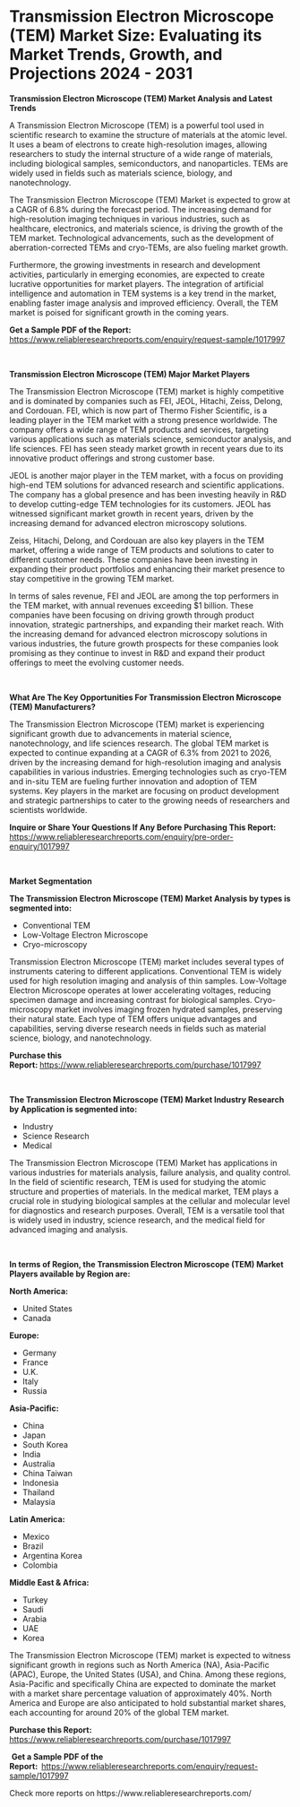 <p><h1>Transmission Electron Microscope (TEM) Market Size: Evaluating its Market Trends, Growth, and Projections 2024 - 2031</h1></p><p><strong>Transmission Electron Microscope (TEM) Market Analysis and Latest Trends</strong></p>
<p><p>A Transmission Electron Microscope (TEM) is a powerful tool used in scientific research to examine the structure of materials at the atomic level. It uses a beam of electrons to create high-resolution images, allowing researchers to study the internal structure of a wide range of materials, including biological samples, semiconductors, and nanoparticles. TEMs are widely used in fields such as materials science, biology, and nanotechnology.</p><p>The Transmission Electron Microscope (TEM) Market is expected to grow at a CAGR of 6.8% during the forecast period. The increasing demand for high-resolution imaging techniques in various industries, such as healthcare, electronics, and materials science, is driving the growth of the TEM market. Technological advancements, such as the development of aberration-corrected TEMs and cryo-TEMs, are also fueling market growth.</p><p>Furthermore, the growing investments in research and development activities, particularly in emerging economies, are expected to create lucrative opportunities for market players. The integration of artificial intelligence and automation in TEM systems is a key trend in the market, enabling faster image analysis and improved efficiency. Overall, the TEM market is poised for significant growth in the coming years.</p></p>
<p><strong>Get a Sample PDF of the Report:&nbsp;</strong> <a href="https://www.reliableresearchreports.com/enquiry/request-sample/1017997">https://www.reliableresearchreports.com/enquiry/request-sample/1017997</a></p>
<p>&nbsp;</p>
<p><strong>Transmission Electron Microscope (TEM) Major Market Players</strong></p>
<p><p>The Transmission Electron Microscope (TEM) market is highly competitive and is dominated by companies such as FEI, JEOL, Hitachi, Zeiss, Delong, and Cordouan. FEI, which is now part of Thermo Fisher Scientific, is a leading player in the TEM market with a strong presence worldwide. The company offers a wide range of TEM products and services, targeting various applications such as materials science, semiconductor analysis, and life sciences. FEI has seen steady market growth in recent years due to its innovative product offerings and strong customer base.</p><p>JEOL is another major player in the TEM market, with a focus on providing high-end TEM solutions for advanced research and scientific applications. The company has a global presence and has been investing heavily in R&D to develop cutting-edge TEM technologies for its customers. JEOL has witnessed significant market growth in recent years, driven by the increasing demand for advanced electron microscopy solutions.</p><p>Zeiss, Hitachi, Delong, and Cordouan are also key players in the TEM market, offering a wide range of TEM products and solutions to cater to different customer needs. These companies have been investing in expanding their product portfolios and enhancing their market presence to stay competitive in the growing TEM market.</p><p>In terms of sales revenue, FEI and JEOL are among the top performers in the TEM market, with annual revenues exceeding $1 billion. These companies have been focusing on driving growth through product innovation, strategic partnerships, and expanding their market reach. With the increasing demand for advanced electron microscopy solutions in various industries, the future growth prospects for these companies look promising as they continue to invest in R&D and expand their product offerings to meet the evolving customer needs.</p></p>
<p>&nbsp;</p>
<p><strong>What Are The Key Opportunities For Transmission Electron Microscope (TEM) Manufacturers?</strong></p>
<p><p>The Transmission Electron Microscope (TEM) market is experiencing significant growth due to advancements in material science, nanotechnology, and life sciences research. The global TEM market is expected to continue expanding at a CAGR of 6.3% from 2021 to 2026, driven by the increasing demand for high-resolution imaging and analysis capabilities in various industries. Emerging technologies such as cryo-TEM and in-situ TEM are fueling further innovation and adoption of TEM systems. Key players in the market are focusing on product development and strategic partnerships to cater to the growing needs of researchers and scientists worldwide.</p></p>
<p><strong>Inquire or Share Your Questions If Any Before Purchasing This Report:</strong> <a href="https://www.reliableresearchreports.com/enquiry/pre-order-enquiry/1017997">https://www.reliableresearchreports.com/enquiry/pre-order-enquiry/1017997</a></p>
<p>&nbsp;</p>
<p><strong>Market Segmentation</strong></p>
<p><strong>The Transmission Electron Microscope (TEM) Market Analysis by types is segmented into:</strong></p>
<p><ul><li>Conventional TEM</li><li>Low-Voltage Electron Microscope</li><li>Cryo-microscopy</li></ul></p>
<p><p>Transmission Electron Microscope (TEM) market includes several types of instruments catering to different applications. Conventional TEM is widely used for high resolution imaging and analysis of thin samples. Low-Voltage Electron Microscope operates at lower accelerating voltages, reducing specimen damage and increasing contrast for biological samples. Cryo-microscopy market involves imaging frozen hydrated samples, preserving their natural state. Each type of TEM offers unique advantages and capabilities, serving diverse research needs in fields such as material science, biology, and nanotechnology.</p></p>
<p><strong>Purchase this Report:&nbsp;</strong><a href="https://www.reliableresearchreports.com/purchase/1017997">https://www.reliableresearchreports.com/purchase/1017997</a></p>
<p>&nbsp;</p>
<p><strong>The Transmission Electron Microscope (TEM) Market Industry Research by Application is segmented into:</strong></p>
<p><ul><li>Industry</li><li>Science Research</li><li>Medical</li></ul></p>
<p><p>The Transmission Electron Microscope (TEM) Market has applications in various industries for materials analysis, failure analysis, and quality control. In the field of scientific research, TEM is used for studying the atomic structure and properties of materials. In the medical market, TEM plays a crucial role in studying biological samples at the cellular and molecular level for diagnostics and research purposes. Overall, TEM is a versatile tool that is widely used in industry, science research, and the medical field for advanced imaging and analysis.</p></p>
<p>&nbsp;</p>
<p><strong>In terms of Region, the Transmission Electron Microscope (TEM) Market Players available by Region are:</strong></p>
<p>
    <p> <strong> North America: </strong>
        <ul>
            <li>United States</li>
            <li>Canada</li>
        </ul>
        </p> 
    <p> <strong> Europe: </strong>
        <ul>
            <li>Germany</li>
            <li>France</li>
            <li>U.K.</li>
            <li>Italy</li>
            <li>Russia</li>
        </ul>
        </p> 
    <p> <strong> Asia-Pacific: </strong>
        <ul>
            <li>China</li>
            <li>Japan</li>
            <li>South Korea</li>
            <li>India</li>
            <li>Australia</li>
            <li>China Taiwan</li>
            <li>Indonesia</li>
            <li>Thailand</li>
            <li>Malaysia</li>
        </ul>
        </p> 
    <p> <strong> Latin America: </strong>
        <ul>
            <li>Mexico</li>
            <li>Brazil</li>
            <li>Argentina Korea</li>
            <li>Colombia</li>
        </ul>
        </p> 
    <p> <strong> Middle East & Africa: </strong>
        <ul>
            <li>Turkey</li>
            <li>Saudi</li>
            <li>Arabia</li>
            <li>UAE</li>
            <li>Korea</li>
        </ul>
    </p>
    </p>
<p><p>The Transmission Electron Microscope (TEM) market is expected to witness significant growth in regions such as North America (NA), Asia-Pacific (APAC), Europe, the United States (USA), and China. Among these regions, Asia-Pacific and specifically China are expected to dominate the market with a market share percentage valuation of approximately 40%. North America and Europe are also anticipated to hold substantial market shares, each accounting for around 20% of the global TEM market.</p></p>
<p><strong>Purchase this Report: </strong><a href="https://www.reliableresearchreports.com/purchase/1017997">https://www.reliableresearchreports.com/purchase/1017997</a></p>
<p>&nbsp;<strong>Get a Sample PDF of the Report:&nbsp;&nbsp;</strong><a href="https://www.reliableresearchreports.com/enquiry/request-sample/1017997">https://www.reliableresearchreports.com/enquiry/request-sample/1017997</a></p>
<p><strong></strong></p>
<p>Check more reports on https://www.reliableresearchreports.com/</p>